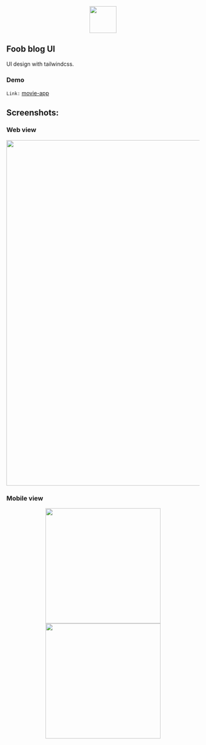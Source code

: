 <p align="center">
    <img src="https://github.com/SusmoySenGupta/readme-contents/blob/main/all-logo/tailwind-css-logo.svg" width="70" hspace="10">
</p>

## Foob blog UI
UI design with tailwindcss.

### Demo
`Link:` <a href="hhttps://foodblog-tailwindcss.herokuapp.com/" target="_blank">movie-app</a>  

## Screenshots:

### Web view
<p align="center"><img src="https://github.com/SusmoySenGupta/readme-contents/blob/main/tailwindcss-food-blog-ui-images/index-example.PNG" width="900"></p>

### Mobile view
<p align="center">
  <img src="https://github.com/SusmoySenGupta/readme-contents/blob/main/tailwindcss-food-blog-ui-images/mobile-view-example.PNG" width="300">
  <img src="https://github.com/SusmoySenGupta/readme-contents/blob/main/tailwindcss-food-blog-ui-images/mobile-view-open-menu-example.PNG" width="300">
</p>
